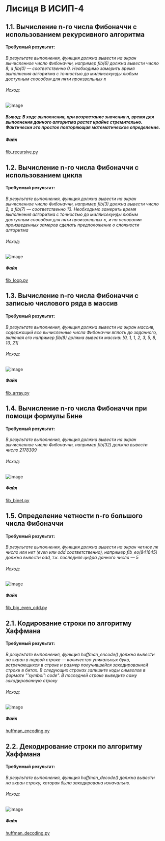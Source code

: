 <h1>Лисиця В ИСИП-4</h1>
<h2>1.1. Вычисление n-го числа Фибоначчи с использованием рекурсивного алгоритма</h2> 

<h4>Требуемый результат:</h4>

_В результате выполнения, функция должна вывести на экран вычисленное число Фибоначчи, например fib(6) должна вывести число 8, а fib(0) — соответственно 0.
Необходимо замерить время выполнения алгоритма с точностью до миллисекунды любым доступным способом для пяти произвольных n_

<h6>Исход:</h6>

![image](https://github.com/user-attachments/assets/b261cd7b-c0aa-464c-a47e-f85691753b2e)

<h5>Вывод: В ходе выполнения, при возрастание значения n, время для выполнения данного алгоритма растет крайне стремительно. Фактически это простое повторяющая математическое определение.</h5> 

<h5>Файл</h5>

[fib_recursive.py](https://github.com/lisitsya567/algorithms_practicum/blob/main/fib_recursive.py)


<h2>1.2. Вычисление n-го числа Фибоначчи с использованием цикла</h2>
<h4>Требуемый результат:</h4>

_В результате выполнения, функция должна вывести на экран вычисленное число Фибоначчи, например fib(3) должна вывести число 2, а fib(7) — соответственно 13.
Необходимо замерить время выполнения алгоритма с точностью до миллисекунды любым доступным способом для пяти произвольных n, и на основании произведенных замеров сделать предположение о сложности алгоритма_

<h6>Исход:</h6>

![image](https://github.com/user-attachments/assets/4dab6603-d4ba-4cd6-8d51-268dc3172bf7)

<h5>Файл</h5>

[fib_loop.py](https://github.com/lisitsya567/algorithms_practicum/blob/main/fib_loop.py)

<h2>1.3. Вычисление n-го числа Фибоначчи с записью числового ряда в массив</h2>
<h4>Требуемый результат:</h4>

_В результате выполнения, функция должна вывести на экран массив, содержащий все вычисленные числа Фибоначчи вплоть до заданного, включая его например fib(8) должна вывести массив: [0, 1, 1, 2, 3, 5, 8, 13, 21]_

<h6>Исход:</h6>

![image](https://github.com/user-attachments/assets/ca013386-a890-4f39-b17b-c8ddc1a8bc62)

<h5>Файл</h5>

[fib_array.py](https://github.com/lisitsya567/algorithms_practicum/blob/main/fib_array.py)

<h2>1.4. Вычисление n-го числа Фибоначчи при помощи формулы Бине</h2>
<h4>Требуемый результат:</h4>

_В результате выполнения, функция должна вывести на экран вычисленное число Фибоначчи, например fib(32) должна вывести число 2178309_

<h6>Исход:</h6>

![image](https://github.com/user-attachments/assets/725248d8-a086-4e9f-b359-94ed61d10382)

<h5>Файл</h5>

[fib_binet.py](https://github.com/lisitsya567/algorithms_practicum/blob/main/fib_binet.py)

<h2>1.5. Определение четности n-го большого числа Фибоначчи</h2>
<h4>Требуемый результат:</h4>

_В результате выполнения, функция должна вывести на экран четное ли число или нет (even или odd соответственно), например fib_eo(841645) должна вывести odd, т.к. последняя цифра данного числа — 5_

<h6>Исход:</h6>

![image](https://github.com/user-attachments/assets/10270104-a558-4a4f-ab11-aa772b3ae7df)

<h5>Файл</h5>

[fib_big_even_odd.py](https://github.com/lisitsya567/algorithms_practicum/blob/main/fib_big_even_odd.py)

<h2>2.1. Кодирование строки по алгоритму Хаффмана</h2>
<h4>Требуемый результат:</h4>

_В результате выполнения, функция huffman_encode() должна вывести на экран в первой строке — количество уникальных букв, встречающихся в строке и размер получившейся закодированной строки в битах. В следующих строках запишите коды символов в формате "'symbol': code". В последней строке выведите саму закодированную строку_

<h6>Исход:</h6>

![image](https://github.com/user-attachments/assets/2a96fdea-1b5d-49b3-b220-443fa806112e)

<h5>Файл</h5>

[huffman_encoding.py](https://github.com/lisitsya567/algorithms_practicum/blob/main/huffman_encoding.py)

<h2>2.2. Декодирование строки по алгоритму Хаффмана</h2>
<h4>Требуемый результат:</h4>

_В результате выполнения, функция huffman_decode() должна вывести на экран строку, которая была закодирована изначально._

<h6>Исход:</h6>

![image](https://github.com/user-attachments/assets/8fd71ef7-42d7-4acd-8b93-69183cb2946f)

<h5>Файл</h5>

[huffman_decoding.py](https://github.com/lisitsya567/algorithms_practicum/blob/main/huffman_decoding.py)






